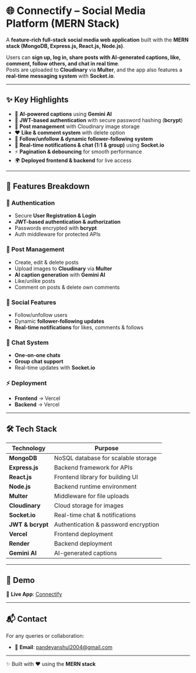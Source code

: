# 🌐 Connectify – Social Media Platform (MERN Stack)

A **feature-rich full-stack social media web application** built with the **MERN stack (MongoDB, Express.js, React.js, Node.js)**.  

Users can **sign up, log in, share posts with AI-generated captions, like, comment, follow others, and chat in real time**.  
Posts are uploaded to **Cloudinary** via **Multer**, and the app also features a **real-time messaging system** with **Socket.io**.  

---

## ✨ Key Highlights
- 🚀 **AI-powered captions** using **Gemini AI**  
- 🔐 **JWT-based authentication** with secure password hashing (**bcrypt**)  
- 📝 **Post management** with Cloudinary image storage  
- ❤️ **Like & comment system** with delete option  
- 👥 **Follow/unfollow & dynamic follower-following system**  
- 🔔 **Real-time notifications & chat (1:1 & group)** using **Socket.io**  
- ⚡ **Pagination & debouncing** for smooth performance  
- 🌍 **Deployed frontend & backend** for live access  

---

## 🚀 Features Breakdown

### 🔑 Authentication
- Secure **User Registration & Login**
- **JWT-based authentication & authorization**
- Passwords encrypted with **bcrypt**
- Auth middleware for protected APIs

### 📝 Post Management
- Create, edit & delete posts  
- Upload images to **Cloudinary** via **Multer**  
- **AI caption generation** with **Gemini AI**  
- Like/unlike posts  
- Comment on posts & delete own comments  

### 👥 Social Features
- Follow/unfollow users  
- Dynamic **follower-following updates**  
- **Real-time notifications** for likes, comments & follows  

### 💬 Chat System
- **One-on-one chats**  
- **Group chat support**  
- Real-time updates with **Socket.io**  

### ⚡ Deployment
- **Frontend** → Vercel  
- **Backend** → Vercel  

---

## 🛠️ Tech Stack

| Technology   | Purpose |
|--------------|---------|
| **MongoDB**  | NoSQL database for scalable storage |
| **Express.js** | Backend framework for APIs |
| **React.js** | Frontend library for building UI |
| **Node.js** | Backend runtime environment |
| **Multer** | Middleware for file uploads |
| **Cloudinary** | Cloud storage for images |
| **Socket.io** | Real-time chat & notifications |
| **JWT & bcrypt** | Authentication & password encryption |
| **Vercel** | Frontend deployment |
| **Render** | Backend deployment |
| **Gemini AI** | AI-generated captions |

---

## 📸 Demo  
🔗 **Live App**: [Connectify](https://connectify-frontend-gamma.vercel.app/login)  

---

## 📬 Contact
For any queries or collaboration:  
- 📧 **Email**: [pandeyanshul2004@gmail.com](mailto:pandeyanshul2004@gmail.com)  

---

✨ Built with ❤️ using the **MERN stack**
